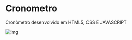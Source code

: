 # Cronometro
 Cronômetro desenvolvido em HTML5, CSS E JAVASCRIPT

![img](https://user-images.githubusercontent.com/55063481/168399987-ee9d97d2-258b-41bc-8f4b-2be451ef694e.png)

